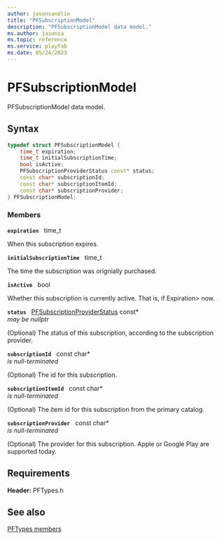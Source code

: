 ```yaml
---
author: jasonsandlin
title: "PFSubscriptionModel"
description: "PFSubscriptionModel data model."
ms.author: jasonsa
ms.topic: reference
ms.service: playfab
ms.date: 05/24/2023
---
```


# PFSubscriptionModel  

PFSubscriptionModel data model.  

## Syntax  
  
```cpp
typedef struct PFSubscriptionModel {  
    time_t expiration;  
    time_t initialSubscriptionTime;  
    bool isActive;  
    PFSubscriptionProviderStatus const* status;  
    const char* subscriptionId;  
    const char* subscriptionItemId;  
    const char* subscriptionProvider;  
} PFSubscriptionModel;  
```
  
### Members  
  
**`expiration`** &nbsp; time_t  
  
When this subscription expires.
  
**`initialSubscriptionTime`** &nbsp; time_t  
  
The time the subscription was orignially purchased.
  
**`isActive`** &nbsp; bool  
  
Whether this subscription is currently active. That is, if Expiration&gt; now.
  
**`status`** &nbsp; [PFSubscriptionProviderStatus](../enums/pfsubscriptionproviderstatus.md) const*  
*may be nullptr*  
  
(Optional) The status of this subscription, according to the subscription provider.
  
**`subscriptionId`** &nbsp; const char*  
*is null-terminated*  
  
(Optional) The id for this subscription.
  
**`subscriptionItemId`** &nbsp; const char*  
*is null-terminated*  
  
(Optional) The item id for this subscription from the primary catalog.
  
**`subscriptionProvider`** &nbsp; const char*  
*is null-terminated*  
  
(Optional) The provider for this subscription. Apple or Google Play are supported today.
  
  
## Requirements  
  
**Header:** PFTypes.h
  
## See also  
[PFTypes members](../pftypes_members.md)  

  
  
